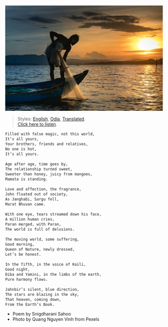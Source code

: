 ![](assets/img/man-on-boat-holding-white-mesh-fishing-net-2131904.jpg)

> Styles: [English](README.md), [Odia](Odia.md), [Translated](Translated.md).<br>
> [Click here to listen](https://soundcloud.com/user-963789405/ivdvbl6wkyim).

```
Filled with false magic, not this world,
It’s all yours,
Your brothers, friends and relatives,
No one is hot,
It’s all yours.

Age after age, time goes by,
The relationship turned sweet,
Sweeter than honey, juicy from mangoes,
Mamata is standing.

Love and affection, the fragrance,
John floated out of society,
As Janghabi, Sargu fell,
Marat Bhuvan came.

With one eye, tears streamed down his face,
A million human cries,
Paran merged, with Paran,
The world is full of delusions.

The moving world, some suffering,
Good morning,
Queen of Nature, newly dressed,
Let’s be honest.

In the fifth, in the voice of Koili,
Good night,
Diba and Yamini, in the limbs of the earth,
Pure harmony flows.

Jahnbir’s silent, blue direction,
The stars are blazing in the sky,
That heaven, coming down,
From the Earth’s Book.
```

- Poem by Snigdharani Sahoo
- Photo by Quang Nguyen Vinh from Pexels
